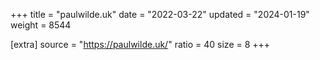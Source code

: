 +++
title = "paulwilde.uk"
date = "2022-03-22"
updated = "2024-01-19"
weight = 8544

[extra]
source = "https://paulwilde.uk/"
ratio = 40
size = 8
+++

